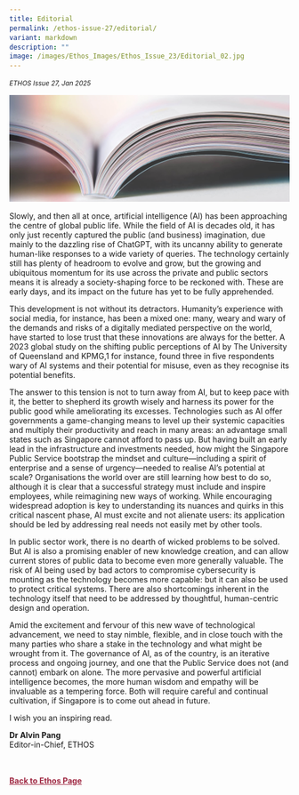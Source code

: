 ```yaml
---
title: Editorial
permalink: /ethos-issue-27/editorial/
variant: markdown
description: ""
image: /images/Ethos_Images/Ethos_Issue_23/Editorial_02.jpg
---
```

<style>


	
.back a
{
	color: #9f2943;
	font-weight: bold;
}

#banner img
{
	width:100%;
}
	
.author
{
border-bottom: 1px solid black;
margin-top:40px;
padding-bottom:30px;
border-top: 1px solid black;	

}	
	
</style>
<em><small>ETHOS Issue 27, Jan 2025</small></em>
<div class="background-image">
<img src="/images/Landing_Banner_Images/knowledge_editorial_banner_01.jpg">
</div>

<p>Slowly, and then all at once, artificial intelligence (AI) has been approaching the centre of global public life. While the field of AI is decades old, it has only just recently captured the public (and business) imagination, due mainly to the dazzling rise of ChatGPT, with its uncanny ability to generate human-like responses to a wide variety of queries. The technology certainly still has plenty of headroom to evolve and grow, but the growing and ubiquitous momentum for its use across the private and public sectors
means it is already a society-shaping force to be reckoned with. These are
early days, and its impact on the future has yet to be fully apprehended.</p>

<p>This development is not without its detractors. Humanity’s experience with
social media, for instance, has been a mixed one: many, weary and wary of
the demands and risks of a digitally mediated perspective on the world,
have started to lose trust that these innovations are always for the better.
A 2023 global study on the shifting public perceptions of AI by The University of Queensland and KPMG,1 for instance, found three in five respondents wary of AI systems and their potential for misuse, even as they recognise its potential benefits.</p>

<p>The answer to this tension is not to turn away from AI, but to keep pace with it, the better to shepherd its growth wisely and harness its power for the public good while ameliorating its excesses. Technologies such as AI offer governments a game-changing means to level up their systemic capacities and multiply their productivity and reach in many areas: an advantage small states such as Singapore cannot afford to pass up. But having built an early lead in the infrastructure and investments needed, how might the Singapore Public Service bootstrap the mindset and culture—including a spirit of enterprise and a sense of urgency—needed to realise AI’s potential at scale? Organisations the world over are still learning how best to do so, although it is clear that a successful strategy must include and inspire employees, while reimagining new ways of working. While encouraging widespread adoption is key to understanding its nuances and quirks in this critical nascent phase, AI must excite and not alienate users: its application should be led by addressing real needs not easily met by other tools.</p>	
	
<p>In public sector work, there is no dearth of wicked problems to be solved.
But AI is also a promising enabler of new knowledge creation, and can
allow current stores of public data to become even more generally valuable. The risk of AI being used by bad actors to compromise cybersecurity is
mounting as the technology becomes more capable: but it can also be used
to protect critical systems. There are also shortcomings inherent in the technology itself that need to be addressed by thoughtful, human-centric
design and operation.</p>
	
<p>Amid the excitement and fervour of this new wave of technological advancement, we need to stay nimble, flexible, and in close touch with the many parties who share a stake in the technology and what might be wrought from it. The governance of AI, as of the country, is an iterative process and ongoing journey, and one that the Public Service does not (and cannot) embark on alone. The more pervasive and powerful artificial intelligence becomes, the more human
wisdom and empathy will be invaluable as a tempering force. Both will require careful and continual cultivation, if Singapore is to come out ahead in future.</p>

<p>I wish you an inspiring read.</p>


<b>Dr Alvin Pang</b><br>
Editor-in-Chief, ETHOS
	

	
<br>
<br>	
<div class="back">
<a href="/ethos/">Back to Ethos Page</a>	
</div>